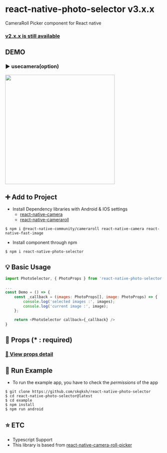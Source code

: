 # react-native-photo-selector v3.x.x

CameraRoll Picker component for React native

<a href="https://github.com/skqksh/react-native-photo-selector/blob/master/README.md"><h3>v2.x.x is still available</h3></a>

## DEMO

### :arrow_forward: usecamera(option)

<a href="https://github.com/skqksh/react-native-photo-selector/blob/master/demo/photo-selector-v3.gif"><img src="https://lh3.googleusercontent.com/pw/ACtC-3dyBBE4ybjwxColf7gaOWrv3dsOqXXKOa0u4rRgbe-bfrBlptj7z5eQ8Jn40ToPZzem8aL0P6DAfzzLA4bgozS16VN-6Pl3reA4Eu-uLJ1t4oIjNxhyr-zIOclb5Fsq4E57DjvTFGHVcyctJKBziarx=w222-h480-no?authuser=0" width="350"></a>

## :heavy_plus_sign: Add to Project

- Install Dependency libraries with Android & IOS settings
  - [react-native-camera](https://github.com/react-native-community/react-native-camera)
  - [react-native-cameraroll](https://github.com/react-native-community/react-native-cameraroll)

```
$ npm i @react-native-community/cameraroll react-native-camera react-native-fast-image
```

- Install component through npm

```
$ npm i react-native-photo-selector
```

## :bulb: Basic Usage

```js
import PhotoSelector, { PhotoProps } from 'react-native-photo-selector';

...
const Demo = () => {
    const _callback = (images: PhotoProps[], image: PhotoProps) => {
        console.log('selected images :', images);
        console.log('current image :', image);
    };

    return <PhotoSelector callback={_callback} />
}

```

## :wrench: Props (\* : required)

<a href="https://github.com/skqksh/react-native-photo-selector/blob/master/PropsDetail.md"><h3> :eyes: View props detail</h3></a>

## :calling: Run Example

- To run the example app, you have to check the _permissions_ of the app

```
$ git clone https://github.com/skqksh/react-native-photo-selector
$ cd react-native-photo-selector@latest
$ cd example
$ npm install
$ npm run android
```

## :star: ETC

- Typescript Support
- This library is based from [react-native-camera-roll-picker](https://www.npmjs.com/package/react-native-camera-roll-picker)

